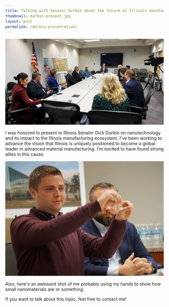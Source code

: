 ```yaml
---
title: Talking with Senator Durbin about the future of Illinois manufacturing
thumbnail: durbin-present.jpg
layout: post
permalink: /durbin-presentation/
---
```


![](/assets/2019-11-01-durbin-presentation/durbin-present.jpg)

I was honored to present to Illinois Senator Dick Durbin on nanotechnology and its impact to the Illinois manufacturing ecosystem. I've been working to advance the vision that Illinois is uniquely positioned to become a global leader in advanced material manufacturing. I'm excited to have found strong allies in this cause.

![](/assets/2019-11-01-durbin-presentation/durbin-why.jpg)

Also, here's an awkward shot of me probably using my hands to show how small nanomaterials are or something.

If you want to talk about this topic, feel free to contact me!
